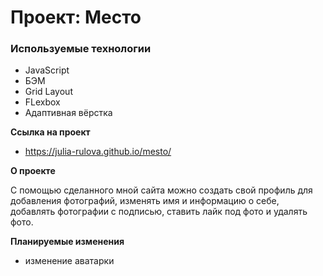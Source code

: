 # Проект: Место

### Используемые технологии

* JavaScript
* БЭМ
* Grid Layout
* FLexbox
* Адаптивная вёрстка

**Ссылка на проект**

* https://julia-rulova.github.io/mesto/

**О проекте**

С помощью сделанного мной сайта можно создать свой профиль для добавления фотографий, изменять имя и информацию о себе, добавлять фотографии с подписью, ставить лайк под фото и удалять фото.

**Планируемые изменения**

* изменение аватарки